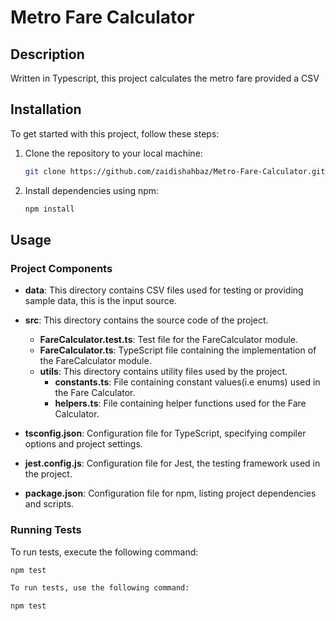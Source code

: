 # Metro Fare Calculator

## Description

Written in Typescript, this project calculates the metro fare provided a CSV 

## Installation

To get started with this project, follow these steps:

1. Clone the repository to your local machine:

    ```bash
    git clone https://github.com/zaidishahbaz/Metro-Fare-Calculator.git
    ```

2. Install dependencies using npm:

    ```bash
    npm install
    ```

## Usage

### Project Components

- **data**: This directory contains CSV files used for testing or providing sample data, this is the input source.

- **src**: This directory contains the source code of the project.
  - **FareCalculator.test.ts**: Test file for the FareCalculator module.
  - **FareCalculator.ts**: TypeScript file containing the implementation of the FareCalculator module.
  - **utils**: This directory contains utility files used by the project.
    - **constants.ts**: File containing constant values(i.e enums) used in the Fare Calculator.
    - **helpers.ts**: File containing helper functions used for the Fare Calculator.
- **tsconfig.json**: Configuration file for TypeScript, specifying compiler options and project settings.
- **jest.config.js**: Configuration file for Jest, the testing framework used in the project.
- **package.json**: Configuration file for npm, listing project dependencies and scripts.

### Running Tests

To run tests, execute the following command:

```bash
npm test

To run tests, use the following command:

npm test

